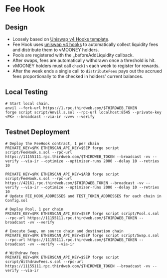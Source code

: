 # Fee Hook

## Design

- Loosely based on [Uniswap v4 Hooks template](https://github.com/uniswapfoundation/v4-template).
- Fee Hook uses [uniswap v4 hooks](https://docs.uniswap.org/contracts/v4/concepts/hooks) to automatically collect liquidity fees and distribute them to vMOONEY holders.
- Pools are registered with the _beforeAddLiquidity callback.
- After swaps, fees are automatically withdrawn once a threshold is hit.
- vMOONEY holders must call `checkIn` each week to register for rewards.
- After the week ends a single call to `distributeFees` pays out the accrued
  fees proportionally to the checked in holders' current balances.

## Local Testing
```
# Start local chain.
anvil --fork-url https://1.rpc.thirdweb.com/$THIRDWEB_TOKEN
forge script script/Anvil.s.sol --rpc-url localhost:8545 --private-key <PK> --broadcast --via-ir -vvvv --verify
```

## Testnet Deployment
```
# Deploy the FeeHook contract, 1 per chain
PRIVATE_KEY=$PK ETHERSCAN_API_KEY=$SEP forge script script/FeeHook.s.sol --rpc-url https://11155111.rpc.thirdweb.com/$THIRDWEB_TOKEN --broadcast -vv --verify --via-ir --optimize --optimizer-runs 2000 --delay 10 --retries 10

PRIVATE_KEY=$PK ETHERSCAN_API_KEY=$ARB forge script script/FeeHook.s.sol --rpc-url https://42161.rpc.thirdweb.com/$THIRDWEB_TOKEN --broadcast -vv --verify --via-ir --optimize --optimizer-runs 2000 --delay 10 --retries 10
# Update FEE_HOOK_ADDRESSES and TEST_TOKEN_ADDRESSES for each chain in Config.sol

# Deploy Pool, 1 per chain
PRIVATE_KEY=$PK ETHERSCAN_API_KEY=$SEP forge script script/Pool.s.sol --rpc-url https://11155111.rpc.thirdweb.com/$THIRDWEB_TOKEN --broadcast -vv --verify

# Execute Swap, on source chain and destination chain
PRIVATE_KEY=$PK ETHERSCAN_API_KEY=$SEP forge script script/Swap.s.sol --rpc-url https://11155111.rpc.thirdweb.com/$THIRDWEB_TOKEN --broadcast -vv --verify --via-ir

# Withdraw fees
PRIVATE_KEY=$PK ETHERSCAN_API_KEY=$SEP forge script script/WithdrawFees.s.sol --rpc-url https://11155111.rpc.thirdweb.com/$THIRDWEB_TOKEN --broadcast -vv --verify --via-ir
```
